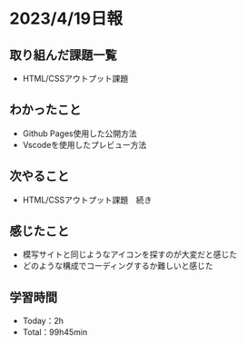 # 2023/4/19日報

## 取り組んだ課題一覧
- HTML/CSSアウトプット課題

## わかったこと
- Github Pages使用した公開方法
- Vscodeを使用したプレビュー方法

## 次やること
- HTML/CSSアウトプット課題　続き

## 感じたこと
- 模写サイトと同じようなアイコンを探すのが大変だと感じた
- どのような構成でコーディングするか難しいと感じた

## 学習時間
- Today：2h
- Total：99h45min


